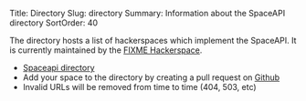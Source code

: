 Title: Directory
Slug: directory
Summary: Information about the SpaceAPI directory
SortOrder: 40

The directory hosts a list of hackerspaces which implement the SpaceAPI. It is
currently maintained by the [FIXME Hackerspace](https://fixme.ch/).

 * [Spaceapi directory](https://spaceapi.fixme.ch/directory.json)
 * Add your space to the directory by creating a pull request on
   [Github](https://github.com/fixme-lausanne/OpenSpaceDirectory)
 * Invalid URLs will be removed from time to time (404, 503, etc)
